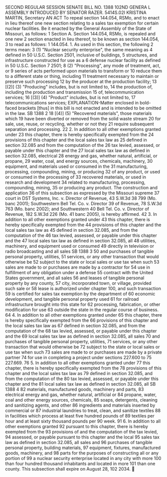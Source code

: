 SECOND REGULAR SESSION
SENATE BILL NO. 1388
102ND GENERA L ASSEMBLY
INTRODUCED BY SENATOR RAZER.
5414S.02I KRISTINA MARTIN, Secretary
AN ACT
To repeal section 144.054, RSMo, and to enact in lieu thereof one new section relating to a sales
tax exemption for certain nuclear facilities.
Be it enacted by the General Assembly of the State of Missouri, as follows:
1 Section A. Section 144.054, RSMo, is repealed and one new
2 section enacted in lieu thereof, to be known as section 144.054,
3 to read as follows:
1 144.054. 1. As used in this section, the following
2 terms mean:
3 (1) "Nuclear security enterprise", the same meaning as
4 defined in 50 U.S.C. Section 2501, inclusive of buildings,
5 structures, and infrastructure constructed for use as a
6 defense nuclear facility as defined in 50 U.S.C. Section
7 2501;
8 (2) "Processing", any mode of treatment, act, or
9 series of acts performed upon materials to transform or
10 reduce them to a different state or thing, including
11 treatment necessary to maintain or preserve such processing
12 by the producer at the production facility;
13 [(2)] (3) "Producing" includes, but is not limited to,
14 the production of, including the production and transmission
15 of, telecommunication services;
16 [(3)] (4) "Product" includes, but is not limited to,
17 telecommunications services;
EXPLANATION-Matter enclosed in bold-faced brackets [thus] in this bill is not enacted
and is intended to be omitted in the law.
SB 1388 2
18 [(4)] (5) "Recovered materials", those materials which
19 have been diverted or removed from the solid waste stream
20 for sale, use, reuse, or recycling, whether or not they
21 require subsequent separation and processing.
22 2. In addition to all other exemptions granted under
23 this chapter, there is hereby specifically exempted from the
24 provisions of this chapter and the local sales tax law as
25 defined in section 32.085 and from the computation of the
26 tax levied, assessed, or payable under this chapter and the
27 local sales tax law as defined in section 32.085, electrical
28 energy and gas, whether natural, artificial, or propane,
29 water, coal, and energy sources, chemicals, machinery,
30 equipment, and materials used or consumed in the
31 manufacturing, processing, compounding, mining, or producing
32 of any product, or used or consumed in the processing of
33 recovered materials, or used in research and development
34 related to manufacturing, processing, compounding, mining,
35 or producing any product. The construction and application
36 of this subsection as expressed by the Missouri supreme
37 court in DST Systems, Inc. v. Director of Revenue, 43 S.W.3d
38 799 (Mo. banc 2001); Southwestern Bell Tel. Co. v. Director
39 of Revenue, 78 S.W.3d 763 (Mo. banc 2002); and Southwestern
40 Bell Tel. Co. v. Director of Revenue, 182 S.W.3d 226 (Mo.
41 banc 2005), is hereby affirmed.
42 3. In addition to all other exemptions granted under
43 this chapter, there is hereby specifically exempted from the
44 provisions of this chapter and the local sales tax law as
45 defined in section 32.085, and from the computation of the
46 tax levied, assessed, or payable under this chapter and the
47 local sales tax law as defined in section 32.085, all
48 utilities, machinery, and equipment used or consumed
49 directly in television or radio broadcasting and all sales
SB 1388 3
50 and purchases of tangible personal property, utilities,
51 services, or any other transaction that would otherwise be
52 subject to the state or local sales or use tax when such
53 sales are made to or purchases are made by a contractor for
54 use in fulfillment of any obligation under a defense
55 contract with the United States government, and all sales
56 and leases of tangible personal property by any county,
57 city, incorporated town, or village, provided such sale or
58 lease is authorized under chapter 100, and such transaction
59 is certified for sales tax exemption by the department of
60 economic development, and tangible personal property used
61 for railroad infrastructure brought into this state for
62 processing, fabrication, or other modification for use
63 outside the state in the regular course of business.
64 4. In addition to all other exemptions granted under
65 this chapter, there is hereby specifically exempted from the
66 provisions of this chapter and the local sales tax law as
67 defined in section 32.085, and from the computation of the
68 tax levied, assessed, or payable under this chapter and the
69 local sales tax law as defined in section 32.085, all sales
70 and purchases of tangible personal property, utilities,
71 services, or any other transaction that would otherwise be
72 subject to the state or local sales or use tax when such
73 sales are made to or purchases are made by a private partner
74 for use in completing a project under sections 227.600 to
75 227.669.
76 5. In addition to all other exemptions granted under
77 this chapter, there is hereby specifically exempted from the
78 provisions of this chapter and the local sales tax law as
79 defined in section 32.085, and from the computation of the
80 tax levied, assessed, or payable under this chapter and the
81 local sales tax law as defined in section 32.085, all
SB 1388 4
82 materials, manufactured goods, machinery and parts,
83 electrical energy and gas, whether natural, artificial or
84 propane, water, coal and other energy sources, chemicals,
85 soaps, detergents, cleaning and sanitizing agents, and other
86 ingredients and materials inserted by commercial or
87 industrial laundries to treat, clean, and sanitize textiles
88 in facilities which process at least five hundred pounds of
89 textiles per hour and at least sixty thousand pounds per
90 week.
91 6. In addition to all other exemptions granted
92 pursuant to this chapter, there is hereby exempted from the
93 provisions of and the computation of the tax levied,
94 assessed, or payable pursuant to this chapter and the local
95 sales tax law as defined in section 32.085, all sales and
96 purchases of tangible personal property, building materials,
97 equipment, fixtures, manufactured goods, machinery, and
98 parts for the purposes of constructing all or any portion of
99 a nuclear security enterprise located in any city with more
100 than four hundred thousand inhabitants and located in more
101 than one county. This subsection shall expire on August 28,
102 2034.
